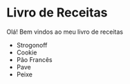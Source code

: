 # Livro de Receitas #

Olá! Bem vindos ao meu livro de receitas

- Strogonoff
- Cookie
- Pão Francês
- Pave
- Peixe

